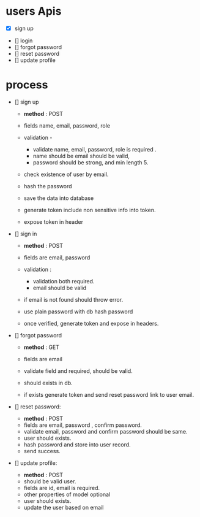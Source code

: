# users Apis

- [x] sign up
- [] login
- [] forgot password
- [] reset password
- [] update profile

# process

- [] sign up

  - **method** : POST
  - fields name, email, password, role

  - validation -
    - validate name, email, password, role is required .
    - name should be email should be valid,
    - password should be strong, and min length 5.
  - check existence of user by email.
  - hash the password
  - save the data into database
  - generate token include non sensitive info into token.
  - expose token in header

- [] sign in

  - **method** : POST
  - fields are email, password

  - validation :
    - validation both required.
    - email should be valid
  - if email is not found should throw error.
  - use plain password with db hash password
  - once verified, generate token and expose in headers.

- [] forgot password

  - **method** : GET
  - fields are email

  - validate field and required, should be valid.
  - should exists in db.
  - if exists generate token and send reset password link to user email.

- [] reset password:

  - **method** : POST
  - fields are email, password , confirm password.
  - validate email, password and confirm password should be same.
  - user should exists.
  - hash password and store into user record.
  - send success.

- [] update profile:
  - **method** : POST
  - should be valid user.
  - fields are id, email is required.
  - other properties of model optional
  - user should exists.
  - update the user based on email
